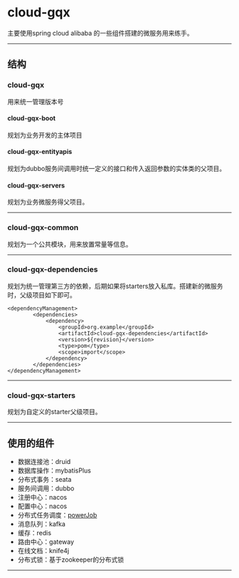 # cloud-gqx
主要使用spring cloud alibaba 的一些组件搭建的微服务用来练手。

---

## 结构
### cloud-gqx
用来统一管理版本号
#### cloud-gqx-boot 
规划为业务开发的主体项目
#### cloud-gqx-entityapis
规划为dubbo服务间调用时统一定义的接口和传入返回参数的实体类的父项目。
#### cloud-gqx-servers
规划为业务微服务得父项目。

--- 
### cloud-gqx-common
规划为一个公共模块，用来放置常量等信息。

---
### cloud-gqx-dependencies
规划为统一管理第三方的依赖，后期如果将starters放入私库。搭建新的微服务时，父级项目如下即可。
```mxml
<dependencyManagement>
        <dependencies>
            <dependency>
                <groupId>org.example</groupId>
                <artifactId>cloud-gqx-dependencies</artifactId>
                <version>${revision}</version>
                <type>pom</type>
                <scope>import</scope>
            </dependency>
        </dependencies>
</dependencyManagement>
```

---
### cloud-gqx-starters
规划为自定义的starter父级项目。

---
## 使用的组件
- 数据连接池：druid
- 数据库操作：mybatisPlus 
- 分布式事务：seata
- 服务间调用：dubbo
- 注册中心：nacos
- 配置中心：nacos
- 分布式任务调度：[powerJob](http://www.powerjob.tech/)
- 消息队列：kafka
- 缓存：redis
- 路由中心：gateway
- 在线文档：knife4j
- 分布式锁：基于zookeeper的分布式锁

---


